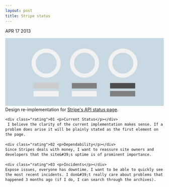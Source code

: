 ```yaml
---
layout: post
title: Stripe status
---
```


<p class="date">APR 17 <span>2013</span></p>
<img src="images/stripe.jpg">

<div class="post-content">
Design re-implementation for <a href="https://status.stripe.com/">Stripe's API status page</a>.

    <div class="rating">01 <p>Current Status</p></div>
     I believe the clarity of the current implementation makes sense. If a problem does arise it will be plainly stated as the first element on the page.
    
    <div class="rating">02 <p>Dependability</p></div>
    Since Stripes deals with money, I want to reassure site owners and developers that the site&#39;s uptime is of prominent importance.
    
    <div class="rating">03 <p>Incidents</p></div>
    Expose issues, everyone has downtime. I want to be able to quickly see the most recent incidents. I don&#39;t really care about problems that happened 3 months ago (if I do, I can search through the archives).

</div>